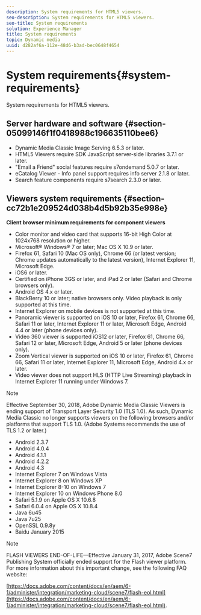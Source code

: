 ```yaml
---
description: System requirements for HTML5 viewers.
seo-description: System requirements for HTML5 viewers.
seo-title: System requirements
solution: Experience Manager
title: System requirements
topic: Dynamic media
uuid: d282af6a-112e-48d6-b3ad-bec0648f4654
---
```


# System requirements{#system-requirements}

System requirements for HTML5 viewers.

## Server hardware and software {#section-05099146f1f0418988c196635110bee6}

* Dynamic Media Classic Image Serving 6.5.3 or later. 
* HTML5 Viewers require SDK JavaScript server-side libraries 3.7.1 or later. 
* "Email a Friend" social features require s7ondemand 5.0.7 or later. 
* eCatalog Viewer - Info panel support requires info server 2.1.8 or later. 
* Search feature components require s7search 2.3.0 or later.

## Viewers system requirements {#section-cc72b1e209524d038b4d5b92b35e998e}

**Client browser minimum requirements for component viewers**

* Color monitor and video card that supports 16-bit High Color at 1024x768 resolution or higher. 
* Microsoft® Windows® 7 or later; Mac OS X 10.9 or later. 
* Firefox 61, Safari 10 (Mac OS only), Chrome 66 (or latest version; Chrome updates automatically to the latest version), Internet Explorer 11, Microsoft Edge. 
* iOS6 or later. 
* Certified on iPhone 3GS or later, and iPad 2 or later (Safari and Chrome browsers only). 
* Android OS 4.x or later. 
* BlackBerry 10 or later; native browsers only. Video playback is only supported at this time. 
* Internet Explorer on mobile devices is not supported at this time. 
* Panoramic viewer is supported on iOS 10 or later, Firefox 61, Chrome 66, Safari 11 or later, Internet Explorer 11 or later, Microsoft Edge, Android 4.4 or later (phone devices only). 
* Video 360 viewer is supported iOS12 or later, Firefox 61, Chrome 66, Safari 12 or later, Microsoft Edge, Android 5 or later (phone devices only). 
* Zoom Vertical viewer is supported on iOS 10 or later, Firefox 61, Chrome 66, Safari 11 or later, Internet Explorer 11, Microsoft Edge, Android 4.x or later. 
* Video viewer does not support HLS (HTTP Live Streaming) playback in Internet Explorer 11 running under Windows 7.

<a id="section_1486A48CD38F42E3956E022A48207727"></a>

>[!NOTE]
>
>Effective September 30, 2018, Adobe Dynamic Media Classic Viewers is ending support of Transport Layer Security 1.0 (TLS 1.0). As such, Dynamic Media Classic no longer supports viewers on the following browsers and/or platforms that support TLS 1.0. (Adobe Systems recommends the use of TLS 1.2 or later.)

* Android 2.3.7 
* Android 4.0.4 
* Android 4.1.1 
* Android 4.2.2 
* Android 4.3 
* Internet Explorer 7 on Windows Vista 
* Internet Explorer 8 on Windows XP 
* Internet Explorer 8-10 on Windows 7 
* Internet Explorer 10 on Windows Phone 8.0 
* Safari 5.1.9 on Apple OS X 10.6.8 
* Safari 6.0.4 on Apple OS X 10.8.4 
* Java 6u45 
* Java 7u25 
* OpenSSL 0.9.8y 
* Baidu January 2015

<a id="section_CF857D27B09D4B09999D79DA2628DDEE"></a>

>[!NOTE]
>
>FLASH VIEWERS END-OF-LIFE—Effective January 31, 2017, Adobe Scene7 Publishing System officially ended support for the Flash viewer platform. For more information about this important change, see the following FAQ website:

[https://docs.adobe.com/content/docs/en/aem/6-1/administer/integration/marketing-cloud/scene7/flash-eol.html](https://docs.adobe.com/content/docs/en/aem/6-1/administer/integration/marketing-cloud/scene7/flash-eol.html). 
